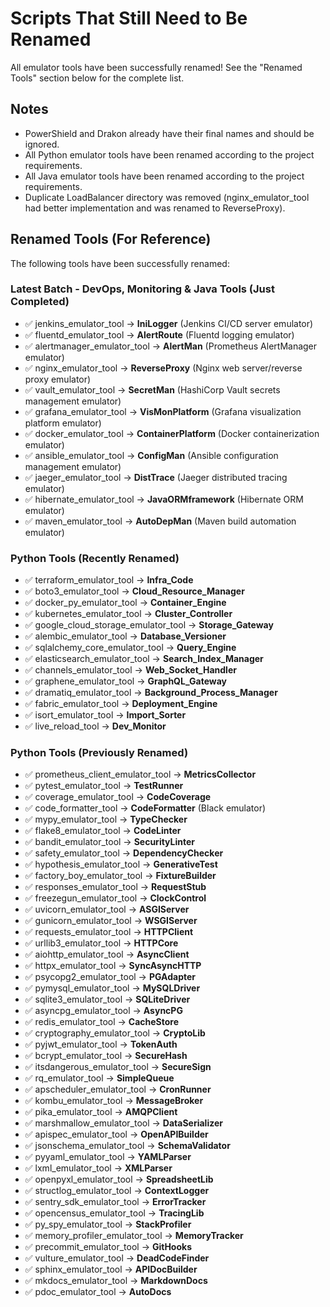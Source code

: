 # Scripts That Still Need to Be Renamed

All emulator tools have been successfully renamed! See the "Renamed Tools" section below for the complete list.

## Notes

- PowerShield and Drakon already have their final names and should be ignored.
- All Python emulator tools have been renamed according to the project requirements.
- All Java emulator tools have been renamed according to the project requirements.
- Duplicate LoadBalancer directory was removed (nginx_emulator_tool had better implementation and was renamed to ReverseProxy).

## Renamed Tools (For Reference)

The following tools have been successfully renamed:

### Latest Batch - DevOps, Monitoring & Java Tools (Just Completed)
- ✅ jenkins_emulator_tool → **IniLogger** (Jenkins CI/CD server emulator)
- ✅ fluentd_emulator_tool → **AlertRoute** (Fluentd logging emulator)
- ✅ alertmanager_emulator_tool → **AlertMan** (Prometheus AlertManager emulator)
- ✅ nginx_emulator_tool → **ReverseProxy** (Nginx web server/reverse proxy emulator)
- ✅ vault_emulator_tool → **SecretMan** (HashiCorp Vault secrets management emulator)
- ✅ grafana_emulator_tool → **VisMonPlatform** (Grafana visualization platform emulator)
- ✅ docker_emulator_tool → **ContainerPlatform** (Docker containerization emulator)
- ✅ ansible_emulator_tool → **ConfigMan** (Ansible configuration management emulator)
- ✅ jaeger_emulator_tool → **DistTrace** (Jaeger distributed tracing emulator)
- ✅ hibernate_emulator_tool → **JavaORMframework** (Hibernate ORM emulator)
- ✅ maven_emulator_tool → **AutoDepMan** (Maven build automation emulator)

### Python Tools (Recently Renamed)
- ✅ terraform_emulator_tool → **Infra_Code**
- ✅ boto3_emulator_tool → **Cloud_Resource_Manager**
- ✅ docker_py_emulator_tool → **Container_Engine**
- ✅ kubernetes_emulator_tool → **Cluster_Controller**
- ✅ google_cloud_storage_emulator_tool → **Storage_Gateway**
- ✅ alembic_emulator_tool → **Database_Versioner**
- ✅ sqlalchemy_core_emulator_tool → **Query_Engine**
- ✅ elasticsearch_emulator_tool → **Search_Index_Manager**
- ✅ channels_emulator_tool → **Web_Socket_Handler**
- ✅ graphene_emulator_tool → **GraphQL_Gateway**
- ✅ dramatiq_emulator_tool → **Background_Process_Manager**
- ✅ fabric_emulator_tool → **Deployment_Engine**
- ✅ isort_emulator_tool → **Import_Sorter**
- ✅ live_reload_tool → **Dev_Monitor**

### Python Tools (Previously Renamed)

- ✅ prometheus_client_emulator_tool → **MetricsCollector**
- ✅ pytest_emulator_tool → **TestRunner**
- ✅ coverage_emulator_tool → **CodeCoverage**
- ✅ code_formatter_tool → **CodeFormatter** (Black emulator)
- ✅ mypy_emulator_tool → **TypeChecker**
- ✅ flake8_emulator_tool → **CodeLinter**
- ✅ bandit_emulator_tool → **SecurityLinter**
- ✅ safety_emulator_tool → **DependencyChecker**
- ✅ hypothesis_emulator_tool → **GenerativeTest**
- ✅ factory_boy_emulator_tool → **FixtureBuilder**
- ✅ responses_emulator_tool → **RequestStub**
- ✅ freezegun_emulator_tool → **ClockControl**
- ✅ uvicorn_emulator_tool → **ASGIServer**
- ✅ gunicorn_emulator_tool → **WSGIServer**
- ✅ requests_emulator_tool → **HTTPClient**
- ✅ urllib3_emulator_tool → **HTTPCore**
- ✅ aiohttp_emulator_tool → **AsyncClient**
- ✅ httpx_emulator_tool → **SyncAsyncHTTP**
- ✅ psycopg2_emulator_tool → **PGAdapter**
- ✅ pymysql_emulator_tool → **MySQLDriver**
- ✅ sqlite3_emulator_tool → **SQLiteDriver**
- ✅ asyncpg_emulator_tool → **AsyncPG**
- ✅ redis_emulator_tool → **CacheStore**
- ✅ cryptography_emulator_tool → **CryptoLib**
- ✅ pyjwt_emulator_tool → **TokenAuth**
- ✅ bcrypt_emulator_tool → **SecureHash**
- ✅ itsdangerous_emulator_tool → **SecureSign**
- ✅ rq_emulator_tool → **SimpleQueue**
- ✅ apscheduler_emulator_tool → **CronRunner**
- ✅ kombu_emulator_tool → **MessageBroker**
- ✅ pika_emulator_tool → **AMQPClient**
- ✅ marshmallow_emulator_tool → **DataSerializer**
- ✅ apispec_emulator_tool → **OpenAPIBuilder**
- ✅ jsonschema_emulator_tool → **SchemaValidator**
- ✅ pyyaml_emulator_tool → **YAMLParser**
- ✅ lxml_emulator_tool → **XMLParser**
- ✅ openpyxl_emulator_tool → **SpreadsheetLib**
- ✅ structlog_emulator_tool → **ContextLogger**
- ✅ sentry_sdk_emulator_tool → **ErrorTracker**
- ✅ opencensus_emulator_tool → **TracingLib**
- ✅ py_spy_emulator_tool → **StackProfiler**
- ✅ memory_profiler_emulator_tool → **MemoryTracker**
- ✅ precommit_emulator_tool → **GitHooks**
- ✅ vulture_emulator_tool → **DeadCodeFinder**
- ✅ sphinx_emulator_tool → **APIDocBuilder**
- ✅ mkdocs_emulator_tool → **MarkdownDocs**
- ✅ pdoc_emulator_tool → **AutoDocs**

